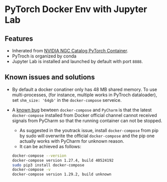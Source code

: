 # PyTorch Docker Env with Jupyter Lab

## Features

- Inherated from [NVIDIA NGC Catalog PyTorch Container](https://ngc.nvidia.com/catalog/containers/nvidia:pytorch).
- PyTroch is organized by conda
- Jupyter Lab is installed and launched by default with port `8888`.

## Known issues and solutions

- By default a docker conatiner only has 48 MB shared memory. To use multi-processes, (for instance, multiple works in PyTroch dataloader), set `shm_size: '64gb'` in the `docker-compose` serveice.
- A [known bug](shm_size: '64gb') bewteen `docker-compose` and `PyCharm` is that the latest `docker-compose` installed from Docker official channel cannot received signals from PyCharm so that the running container can not be stopped.
  - As suggested in the youtrack issue, install `docker-compose` from pip by sudo will overwrite the official `docker-compose` and the pip one actually works with PyCharm for unknown reason.
  - It can be achieved as follows:

  ```bash
  docker-compose --version
  docker-compose version 1.27.4, build 40524192
  sudo pip3 install docker-compose
  docker-compose -v
  docker-compose version 1.29.2, build unknown
  ```
